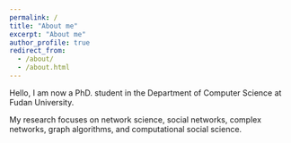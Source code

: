 ```yaml
---
permalink: /
title: "About me"
excerpt: "About me"
author_profile: true
redirect_from: 
  - /about/
  - /about.html
---
```


   Hello, I am now a PhD. student in the Department of Computer Science at Fudan University.
   
   My research focuses on network science, social networks, complex networks, graph algorithms, and computational social science.

